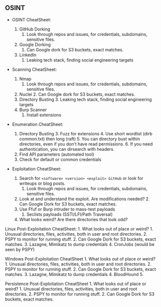 
## OSINT

- OSINT CheatSheet:
    1. GitHub Dorking
	    1. Look through repos and issues, for credentials, subdomains, sensitive files.
    2. Google Dorking
	    1. Can Google dork for S3 buckets, exact matches.
    3. LinkedIn
	    1. Leaking tech stack, finding social engineering targets


- Scanning CheatSheet:
    1. Nmap
	    1. Look through repos and issues, for credentials, subdomains, sensitive files.
    2. Nuclei
	    2. Can Google dork for S3 buckets, exact matches.
    3. Directory Busting
	    3. Leaking tech stack, finding social engineering targets
	4. Burp Scanner
		1. Install extensions 

- Enumeration CheatSheet:
    1. Directory Busting 
	    3. Fuzz for extensions
	    4. Use short wordlist (dirb common.txt) then long (raft)
	    5. You can directory bust within directories, even if you don't have read permissions. 
	    6. If you need authentication, you can dirsearch with headers.
	2. Find API parameters (automated tool)
	3. Check for default or common credentials


- Exploitation CheatSheet:
    1. Search for  `<software> <version> <exploit> GitHub`   or look for writeups or blog posts.
	    1. Look through repos and issues, for credentials, subdomains, sensitive files.
    2. Look at and understand the exploit. Are modifications needed?
	    2. Can Google Dork for S3 buckets, exact matches.
	3. Use Ffuf or Burp intruder to mass-test payloads
		1. Seclists payloads (SSTI/LFI/Path Traversal)
	4. What looks weird? Are there directories that look odd?


Linux Post-Exploitation CheatSheet:
    1. What looks out of place or weird? 
	    1. Unusual directories, files, activities, both in user and root directories.
    2. PSPY to monitor for running stuff.
	    2. Can Google Dork for S3 buckets, exact matches.
	3. Lazagne, Mimikatz to dump credentials
	4. CronJobs (would be seen by PSPY)


Windows Post-Exploitation CheatSheet
    1. What looks out of place or weird? 
	    1. Unusual directories, files, activities, both in user and root directories.
    2. PSPY to monitor for running stuff.
	    2. Can Google Dork for S3 buckets, exact matches.
	3. Lazagne, Mimikatz to dump credentials
	4. BloodHound 
	5. 


Persistence Post-Exploitation CheatSheet
    1. What looks out of place or weird? 
	    1. Unusual directories, files, activities, both in user and root directories.
    2. PSPY to monitor for running stuff.
	    2. Can Google Dork for S3 buckets, exact matches.




